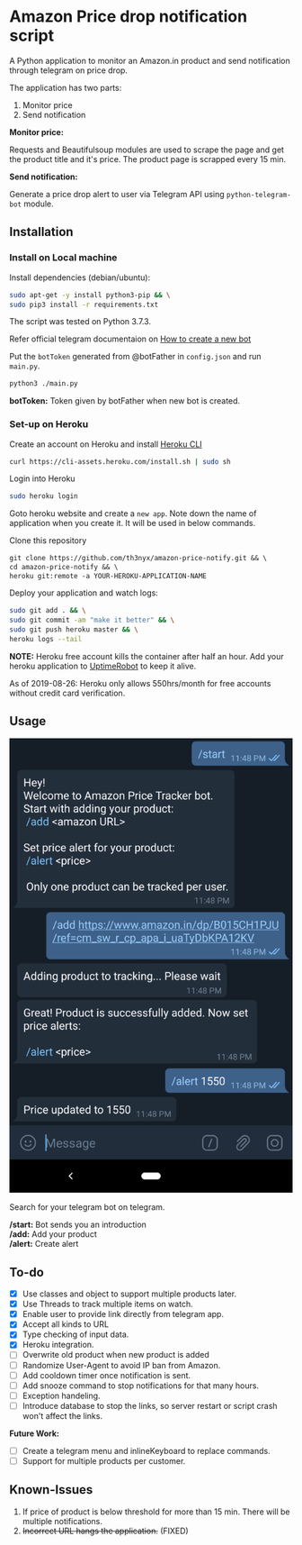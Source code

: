 # Amazon Price drop notification script

A Python application to monitor an Amazon.in product and send notification through telegram on price drop.

The application has two parts:

1. Monitor price
2. Send notification

**Monitor price:**

Requests and Beautifulsoup modules are used to scrape the page and get the product title and it's price. The product page is scrapped every 15 min.

**Send notification:**

Generate a price drop alert to user via Telegram API using `python-telegram-bot` module.

## Installation

### Install on Local machine

Install dependencies (debian/ubuntu):

```bash
sudo apt-get -y install python3-pip && \
sudo pip3 install -r requirements.txt
```

The script was tested on Python 3.7.3.

Refer official telegram documentaion on [How to create a new bot](https://core.telegram.org/bots#creating-a-new-bot)

Put the `botToken` generated from @botFather in `config.json` and run `main.py`.

```bash
python3 ./main.py
```

**botToken:** Token given by botFather when new bot is created. 

### Set-up on Heroku

Create an account on Heroku and install [Heroku CLI](https://devcenter.heroku.com/articles/heroku-cli)

```bash
curl https://cli-assets.heroku.com/install.sh | sudo sh
```

Login into Heroku

```bash
sudo heroku login
```

Goto heroku website and create a `new app`. Note down the name of application when you create it. It will be used in below commands.

Clone this repository
```
git clone https://github.com/th3nyx/amazon-price-notify.git && \
cd amazon-price-notify && \
heroku git:remote -a YOUR-HEROKU-APPLICATION-NAME
```

Deploy your application and watch logs:

```bash
sudo git add . && \
sudo git commit -am "make it better" && \
sudo git push heroku master && \
heroku logs --tail
```

**NOTE:** Heroku free account kills the container after half an hour. Add your heroku application to [UptimeRobot](https://uptimerobot.com/) to keep it alive.  

As of 2019-08-26: Heroku only allows 550hrs/month for free accounts without credit card verification.

## Usage

![telegram bot screenshot](/docs/resources/telegram-ss.png)

Search for your telegram bot on telegram.

**/start:** Bot sends you an introduction  
**/add:** Add your product  
**/alert:** Create alert  

## To-do

- [x] Use classes and object to support multiple products later.
- [x] Use Threads to track multiple items on watch.
- [x] Enable user to provide link directly from telegram app.
- [x] Accept all kinds to URL
- [x] Type checking of input data.
- [x] Heroku integration.
- [ ] Overwrite old product when new product is added
- [ ] Randomize User-Agent to avoid IP ban from Amazon.
- [ ] Add cooldown timer once notification is sent.
- [ ] Add snooze command to stop notifications for that many hours.
- [ ] Exception handeling.
- [ ] Introduce database to stop the links, so server restart or script crash won't affect the links.

**Future Work:**

- [ ] Create a telegram menu and inlineKeyboard to replace commands.
- [ ] Support for multiple products per customer.

## Known-Issues

1. If price of product is below threshold for more than 15 min. There will be multiple notifications.
2. ~~Incorrect URL hangs the application.~~ (FIXED)
